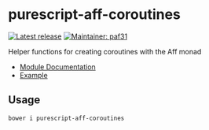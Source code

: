 # purescript-aff-coroutines

[![Latest release](http://img.shields.io/bower/v/purescript-nullable.svg)](https://github.com/purescript-aff-coroutines/purescript-aff-coroutines/releases)
[![Maintainer: paf31](https://img.shields.io/badge/maintainer-paf31-lightgrey.svg)](http://github.com/paf31)

Helper functions for creating coroutines with the Aff monad

- [Module Documentation](docs/Control/Coroutine/Aff.md)
- [Example](test/Main.purs)

## Usage

    bower i purescript-aff-coroutines
